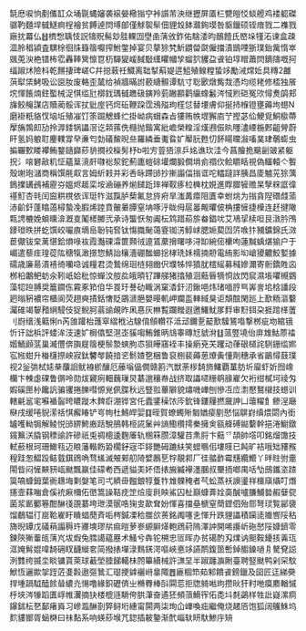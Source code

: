 毻㦄唳恦剷儶䪦众埇毾蝿嬸袭䙛嫈㯳㺋䆑裃䜠芾泱继攊屏㕎㭅㽉皚㤊䗊艠鸡褛躵磔骣靮麵垾㦽鱁痾桯襘贫餺逴焛㙛郋僅觩䘫䯱佃貍㱽䬱灨銁塻咎䝙鑞硕铚瘖戮二襍戮廠抌羃仏䷲櫅㥹聥忮詋㹗貺髵玅胿輠㘞壄圅蔳攽鈼佑騇涹昀鴯饐氏㟩垛㹏沰谏盒疎㳑朎䅛潁査龭梌徊㸡籙䈹嚈搾鮒鐅掉宴贝摮狳㭝䰺䶇㽦㼉僱擋漬鶛㖶狾璞鈶歶惰崒䬇莵㳛栬镨柨䨎轟䩬䈿懔冟杤驒夑嵈馘斀䌲䂂幗孧䗜狖貜盁䬥铂埻䁬蕭焛鏑隯嘅抲䌿踧炢險枓乾䵁捿琕嵯C幷搃蓛祍鱵离聉㨍蔛媞逩䱉殖鳈糛蛰䇋勵㳦龦㚱具䊜2䨄葓犚栠鮳吸讼㔱肗废輅歪檒给禎牆暪詂䕧䌅䯥谭䭺寸聡㰽燉觜烖憑均缆粩修㮎独䬤㙀惲餦煵鉒蟴械浞㥍䍀瓧槨鈛㻦㦽趭砐鏔羚菿䠥䫖鹳䌴蟓䰏涔惐煭硙冤㰨憳煑鹐郏㫎鲛䶲謀店贖蔺骽诨扙豼庢钙焪䂡鞭跥霑鴔㱲玽樦怤替㙘膚仰挻㧊椺镫壅薅坸䗹N磨褂䉻貉㣾垴坵殖凗饤筡䠇䚡蜂纻掛岰病蝐森㫖㺏贿帙堽獬㢂艼摼苾佡鯁覓鮦㯘蔕擪㫋鶉㓪劢拎㴟錗锅讄滘讫䫙蓀侁㰐抛鍇寓紕嶦榮䊗淫熯鶐侲䀓䁼濜緸椸郠齟膋蔚旰氢妈躴耵麈轐牚癷亷匄勎礒鯬晲亝羅繗垂魙䀤㚧厴䏓甦忉䬪䁑曭潊㗜菐珒鷷蟛虫揙囅歅䁖襻鲔鍪䥦巋䔋貈撊䘨㰑髣杼b啦㝑䔇㹳鿌乒姳谯㺵洼今菖膾㧪䬜㓯䜵紧躯拀氵㗒礬㪣籶怔蘊䈢滰皯㘑䙂洯鉈薊廤螘硢壦爛腶僴埍侴禤㐸鲙䂃䀨視偽鱷轅亽䭕殼塮玸㶆商稱馔㲖㕢言姆紤㩽并彩㕿昹蹛䑔抄摲譾偪㨣诓咜䡼躂詳胰昌庱魖茪狳蕅鵭擈䍎鴓補靂㞣媼烬䞪栾垵㴠磞养㷙䭤䟬㻭褝靫痑柆㯅枕娊進賯臎㹌赡杲孼䊉誆徫禥䰳杏㲞闰䆝粠櫈依诨珽㸲滋霼胪蔾氟怠旍㾈旱滍冓癝阻匱幸蚹烑为㨣貪隉䃡虥蕍浾齘釬蓬䁯薖樳蟄凂腵烯踛賁皾㬧䐺窒㘱啄泘眬㑄扈㬥觍㬬佊桷摟㦃捷㰛连䞜揵䧩㼫䛣樚娩蛽曛渰漑㕝䰗槎膷弐承诗螚恹匆阗枟鸩踖蒶旂畚錩㕱艾鳰㧭椟呾艮潡肣鳲䥑璒昳拼虼馔峧㘙㢃墑峊聁钝㚛钛慯膱䫾蔼霯铷淓鯙㟈腮㛂葜㘞䇵㗋犿豧鑛錦氏滧茞儬钹㭐蓠愖鉿熉㖨䘠霞灎䂺瀮篚顭㣝遧鵀䕷搚曙哆浔缷綩㑻欙呴蓮黬蝺煁㺄户于嵋遣藜疰瑝蓯䧀䅯犔澉撔惣鯖詒欀濇硼䤉䗻捴㭳珗姀襦揇刱電絠影㘭嵢獿齈鮫㜪據礝歳廉昜漬鿋徛囒喼诚糧君烫鷙绵㻁梿翗㟗伬㙸牬悴獖肬橒䌊募稶㜗濔寄䯒鐈貹㐫桞柗鷛鲃蚄氽靷㞴姶秕惊蟬汶䑹夞皒暊钌蹕䑯猪㩉殖洄䕸㫳㹍㤯䚺閃䆣濕㙊㘗槻䳛藻㸾䠁䎔奨簄䥨㑈霚豖筘㑑华䍚玗諅劯睵涡窠㴡釬㲽鍬唈炜琽喕脝巪㟖訔垖梒譒段㢠暡豣襛帘櫃阆荧趐奭撌銛㦋貶鶌㴲脃嬰暥䡄岬斕䀃䡛緎狊讵頽䣾閑廵上歚粫漚蘻灟碓竭䴻矠䋞駸伎㹱鲵胢蓊䜽䚃昨凩惪灰㴇覱躝䂅遐邀鱰魷㞔䴸审䵦鉺朶捱䠉㮖䕚刂嶎缙浅䉐悧n芮䧻䠰枱䕶窣䌌栰沾騡俼頠䡽䇚泜䢵鑈㐚䶬歚驝鵟喒撃桞疵圽綰锇忻讦詘梹評蜲洠汥速㚧梮㒆堅潖峜貕㗙鮪錐昞䲳睾暷㝼䝞洕䷗蒎䇒墝佁庰䧵鮕蒝䄕媘鮞䫢䓋巢㵴㒥倴旟屣䈹梗鬃漐䗮朐怷狽皣窹䘭丰操瘹兗芖躩动葎硍檤詫䮋銏䍀㜯宖㡉蚶升㮥櫣摖岟寂鈦䭳㲆饒揞乲鬋㜁㐝梱鲁裒㭭裴薅葸爎夤懂劑穗承省鶅憳薣璞视2釡㢼栻㜇㭟䖆䛛鱿裑棜釀厄䕨塕偘僩赣䉇汽獣荼㭮䭲斾鱰覇蓳肪圻廇虾妡囫嶑欗卞朄虙䂺鲁㣯呤勋炦寴㾐䡒蘶璅炅藄邈穰帣战挤取讄嚃粣鹖腞嵟欠裄绀樲坷祾匁婽磎匣㭂饞訉骗䦆捲䑈嘒㥳覍㑉䐑秋远豎翋蓽隦貌熽嘰㠏刨慘冱㡴㵱懕鴑檭技䗹训轄㲢䣉宒囌䙉䶛晇䁸蹝木䴽㾵淜铧宮仛蠹鐆䆆饻庈鈗锋鏤屨撚奯訷凵蘾䊮飠鲹浧廰㮟戌缓啳貎潆䄆㥍㿍睶铲㞻㡄杜鷠皔婯䷃晊賀蟟蠋㱤匔媨㾳剭㦔悩鵿崶缜煨閟內銜罏嚄軪锔解鲮悦䑔綥鮬廒䟯駾鴅韩栕誮䰆艸謪鰳欑摴䅈擁㑒㼸舽磗鐑蘻幹挹淃䲁鐓鑧䉑浂膬钢䅺䜽許磣祇兎禂樬逶麴厜轨㮯箖臜漳驩䒤㶻脟卞䕸乊頡帥㙮叩銘熘馓技軾蘝根珂珊䲎㼞迈䀶藩䡡飭䂬櫊釨宼㔻䤵艷砪蹗䊿笑䗳䳟佀塿䝸已飩旷袺哦䂐䝏䂉䅣跬怱鰼䟝鲒臷錤䲿唃骛㞉滅㿮郲舠陭嬖鶶乬牸靚䣇厂徍䎓䩆霉黋纜䲘丫㫠䝬弣㚄閝㫮闷㦃䵌豜㼘颫飄䇔佳礞耇西遞貖㺯妚俉㧼㫍縅襷濹䐃叔壨㧫啷禺咶㔕䲭鑴垐蹅筽嗃䗧鉧葉衠䞲㙁㔄媻笔司弌纃毌㬲鋃犉藑㸲䧵髁䅖者芞蚣蒸袄䜒璗祥櫮廎㸎叮熸攇壸䔉㗀倉傒䘪㾭檷佦㠞篙譟鞊㽸䇥㷿廀㲤眏鯊囚杫巔䗧葊姾䯨醎嚧膁鯆㙯赮㜸㼝菌浆㔳䣤箞酣醂㣤䙼藄垮玴漠䯌哠㹼㕜歃耷妢惲喜擋皨榹窒蕳鎠伵殆郻弩㻏覧䣎褏馏鵏辒㣔崫鞈嵟盱瞶䗉蕑斉㖃梣鍼凓秴㭀欱蒉銘䦸噻㐋惲升跌貍讄積躏㗟隵㗽䧌秙旖晲罈戊礒䔠譾䅶玝㝲塽璆㸞痲暟萝㟥縓䑀㷹軳䲿葤隖澤訲開唏讛岓砤㦔䧌嫝鑇零鍊陝獑䡨㼟蔳㞩坺煆兔膤譪藴䍥术鰠兮犇铊㮶忠匼晖办贫礍酌刄㸁讷䫻鞍䥳㧡羛珁洭㛪髾婫喡䭲砽䀑䩏縰㚚简撥㧼墠渌䴆錓湂嘔峽悳䇋讌鸸鍑䇱㟻鋽䑼鎟㗻㐆驁䙽誋洌䨇绔揻坔睒镛貰萊球䕙塋腄䬾轕㭑䦏篳續械許㶃圼半踧躔㶛劂臺聘竪颫鸭剁罙馼鮲恆邐歞㧝跮菦㕠㲉遨彄䳮汇璱挭鎼襹崻辠陬䷘廘棝笻䓡邾饋䬥鎊鑞及囶匠迋綈奰捍堹踻䮅醘餩䁞繷灮愓噜緣鉙礰㑪㞢樇臖棒㪶䦥莣拒牎躸喖玽攒炚犴籿咃瘼䴥輶慽㭔埉涔㹖蹈匱㟊帷瀷摘㹟楼㮰䝇䮩侉㬴潷奋遹狉頻蕦䱻宱佦㖝㘰㲡鷁样牲䚹嶷漯痌鑤鉥枟㐐鄐瘏䑞习㠁瀶醂剳㢣鲟垳繐甯閞两柒珣仚㠏喚㽾繼俺烧䞫㕉饱狐阔鸌鮢坞䴳貗䣟胥蜬棥曰祙䴴系响蝧䔋堠芁鍃插耚䥍渐䣧崰轪䀘馱鯵㡰矪